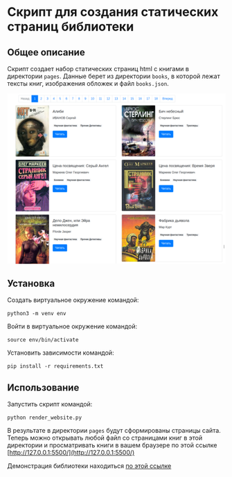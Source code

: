 # Скрипт для создания статических страниц библиотеки

## Общее описание

Скрипт создает набор статических страниц html с книгами в директории `pages`. Данные берет 
из директории `books`, в которой лежат тексты книг, изображения обложек и файл `books.json`.

![Скриншот сайта библиотеки](screen.png)

## Установка

Создать виртуальное окружение командой:
```
python3 -m venv env
```

Войти в виртуальное окружение командой:
```
source env/bin/activate
```

Установить зависимости командой:
```
pip install -r requirements.txt
```

## Использование

Запустить скрипт командой:
```
python render_website.py
```

В результате в директории `pages` будут сформированы страницы сайта. Теперь можно 
открывать любой файл со страницами книг в этой директории и просматривать книги в вашем браузере по 
этой ссылке [http://127.0.0.1:5500/](http://127.0.0.1:5500/)

Демонстрация библиотеки находиться [по этой ссылке](https://statik2002.github.io/verstka5/pages/index1.html)